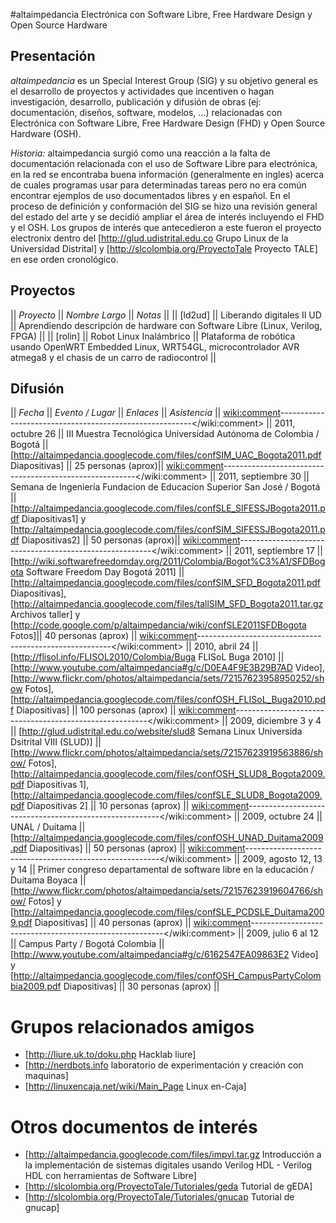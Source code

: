 #altaimpedancia
Electrónica con Software Libre, Free Hardware Design y Open Source Hardware
## Presentación
*altaimpedancia* es un Special Interest Group (SIG) y su objetivo general es el desarrollo de proyectos y actividades que incentiven o hagan investigación, desarrollo, publicación y difusión de obras (ej: documentación, diseños, software, modelos, ...) relacionadas con Electrónica con Software Libre, Free Hardware Design (FHD) y Open Source Hardware (OSH).

*Historia:* altaimpedancia surgió como una reacción a la falta de documentación relacionada con el uso de Software Libre para electrónica, en la red se encontraba buena información (generalmente en ingles) acerca de cuales programas usar para determinadas tareas pero no era común encontrar ejemplos de uso documentados libres y en español. En el proceso de definición y conformación del SIG se hizo una revisión general del estado del arte y se decidió ampliar el área de interés incluyendo el FHD y el OSH. Los grupos de interés que antecedieron a este fueron el proyecto electronix dentro del [http://glud.udistrital.edu.co Grupo Linux de la Universidad Distrital] y [http://slcolombia.org/ProyectoTale Proyecto TALE] en ese orden cronológico.

## Proyectos
|| *Proyecto* || *Nombre Largo* || *Notas* ||
|| [ld2ud] || Liberando digitales II UD || Aprendiendo descripción de hardware con Software Libre (Linux, Verilog, FPGA) ||
|| [rolin] || Robot Linux Inalámbrico || Plataforma de robótica usando OpenWRT Embedded Linux, WRT54GL, microcontrolador AVR atmega8 y el chasis de un carro de radiocontrol ||

## Difusión
|| *Fecha* || *Evento / Lugar* || *Enlaces* || *Asistencia* ||
<wiki:comment>--------------------------------------------------------</wiki:comment>
|| 2011, octubre 26 || III Muestra Tecnológica Universidad Autónoma de Colombia / Bogotá ||[http://altaimpedancia.googlecode.com/files/confSIM_UAC_Bogota2011.pdf Diapositivas] || 25 personas (aprox)||
<wiki:comment>--------------------------------------------------------</wiki:comment>
|| 2011, septiembre 30 || Semana de Ingeniería Fundacion de Educacion Superior San José / Bogotá || [http://altaimpedancia.googlecode.com/files/confSLE_SIFESSJBogota2011.pdf Diapositivas1] y [http://altaimpedancia.googlecode.com/files/confSIM_SIFESSJBogota2011.pdf Diapositivas2] || 50 personas (aprox)||
<wiki:comment>--------------------------------------------------------</wiki:comment>
|| 2011, septiembre 17 || [http://wiki.softwarefreedomday.org/2011/Colombia/Bogot%C3%A1/SFDBogota Software Freedom Day Bogotá 2011] || [http://altaimpedancia.googlecode.com/files/confSIM_SFD_Bogota2011.pdf Diapositivas], [http://altaimpedancia.googlecode.com/files/tallSIM_SFD_Bogota2011.tar.gz Archivos taller] y [http://code.google.com/p/altaimpedancia/wiki/confSLE2011SFDBogota Fotos]|| 40 personas (aprox) ||
<wiki:comment>--------------------------------------------------------</wiki:comment>
|| 2010, abril 24 || [http://flisol.info/FLISOL2010/Colombia/Buga FLISoL Buga 2010] || [http://www.youtube.com/altaimpedancia#g/c/D0EA4F9E3B29B7AD Video], [http://www.flickr.com/photos/altaimpedancia/sets/72157623958950252/show Fotos], [http://altaimpedancia.googlecode.com/files/confOSH_FLISoL_Buga2010.pdf  Diapositivas] || 100 personas (aprox) ||
<wiki:comment>--------------------------------------------------------</wiki:comment>
|| 2009, diciembre 3 y 4 || [http://glud.udistrital.edu.co/website/slud8 Semana Linux Universida Dsitrital VIII (SLUD)] || [http://www.flickr.com/photos/altaimpedancia/sets/72157623919563886/show/ Fotos], [http://altaimpedancia.googlecode.com/files/confOSH_SLUD8_Bogota2009.pdf Diapositivas 1], [http://altaimpedancia.googlecode.com/files/confSLE_SLUD8_Bogota2009.pdf Diapositivas 2] || 10 personas (aprox) ||
<wiki:comment>--------------------------------------------------------</wiki:comment>
|| 2009, octubre 24 || UNAL / Duitama || [http://altaimpedancia.googlecode.com/files/confOSH_UNAD_Duitama2009.pdf Diapositivas] || 50 personas (aprox) ||
<wiki:comment>--------------------------------------------------------</wiki:comment>
|| 2009, agosto 12, 13 y 14 || Primer congreso departamental de software libre en la educación / Duitama Boyaca || [http://www.flickr.com/photos/altaimpedancia/sets/72157623919604766/show/ Fotos] y [http://altaimpedancia.googlecode.com/files/confSLE_PCDSLE_Duitama2009.pdf Diapositivas] || 40 personas (aprox) ||
<wiki:comment>--------------------------------------------------------</wiki:comment>
|| 2009, julio 6 al 12 || Campus Party / Bogotá Colombia || [http://www.youtube.com/altaimpedancia#g/c/6162547EA09863E2 Video] y [http://altaimpedancia.googlecode.com/files/confOSH_CampusPartyColombia2009.pdf Diapositivas] || 30 personas (aprox) ||

# Grupos relacionados amigos
 * [http://liure.uk.to/doku.php Hacklab liure]
 * [http://nerdbots.info laboratorio de experimentación y creación con maquinas]
 * [http://linuxencaja.net/wiki/Main_Page Linux en-Caja]

# Otros documentos de interés
 * [http://altaimpedancia.googlecode.com/files/impvl.tar.gz Introducción a la implementación de sistemas digitales usando Verilog HDL - Verilog HDL con herramientas de Software Libre]
 * [http://slcolombia.org/ProyectoTale/Tutoriales/geda Tutorial de gEDA]
 * [http://slcolombia.org/ProyectoTale/Tutoriales/gnucap Tutorial de gnucap]
